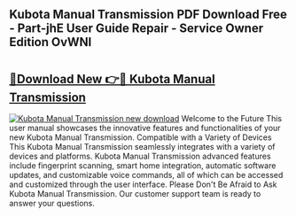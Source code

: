 ## Kubota Manual Transmission PDF Download Free - Part-jhE User Guide Repair - Service Owner Edition OvWNl

# <h2><a href="http://bc94042.oget.top/?id=Kubota+Manual+Transmission">🔗Download New 👉🔴 Kubota Manual Transmission</a></h2>

[![Kubota Manual Transmission new download](https://i.imgur.com/5g1atiW.png)](http://bc94042.oget.top/?id=Kubota+Manual+Transmission)
Welcome to the Future This user manual showcases the innovative features and functionalities of your new Kubota Manual Transmission. Compatible with a Variety of Devices This Kubota Manual Transmission seamlessly integrates with a variety of devices and platforms. Kubota Manual Transmission advanced features include fingerprint scanning, smart home integration, automatic software updates, and customizable voice commands, all of which can be accessed and customized through the user interface. Please Don't Be Afraid to Ask Kubota Manual Transmission. Our customer support team is ready to answer your questions.

